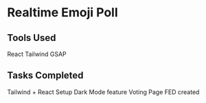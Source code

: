 # Realtime Emoji Poll

## Tools Used

React
Tailwind
GSAP

## Tasks Completed

Tailwind + React Setup
Dark Mode feature
Voting Page FED created
